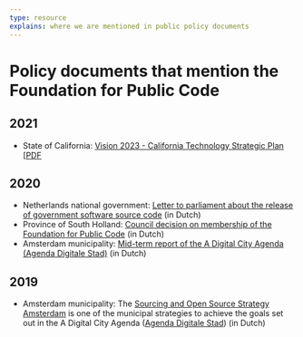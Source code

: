 ```yaml
---
type: resource
explains: where we are mentioned in public policy documents
---
```


# Policy documents that mention the Foundation for Public Code

## 2021

* State of California: [Vision 2023 - California Technology Strategic Plan](https://vision2023.cdt.ca.gov/) [[PDF](https://vision2023.cdt.ca.gov/pdf/Vision-2023-California-Technology-Strategic-Plan.pdf)

## 2020

* Netherlands national government: [Letter to parliament about the release of government software source code](https://www.rijksoverheid.nl/documenten/kamerstukken/2020/04/17/kamerbrief-inzake-vrijgeven-broncode-overheidssoftware) (in Dutch)
* Province of South Holland: [Council decision on membership of the Foundation for Public Code](https://www.zuid-holland.nl/overons/bestuur-zh/gedeputeerde-staten/besluiten/2020/september/1-september/lidmaatschap-foundation-for-public-code-vereniging/) (in Dutch)
* Amsterdam municipality: [Mid-term report of the A Digital City Agenda (Agenda Digitale Stad)](https://amsterdam.raadsinformatie.nl/document/9725293/1/09012f9783374971) (in Dutch)

## 2019

* Amsterdam municipality: The [Sourcing and Open Source Strategy Amsterdam](https://amsterdam.raadsinformatie.nl/document/7880446/1/09012f9782a30a08) is one of the municipal strategies to achieve the goals set out in the A Digital City Agenda ([Agenda Digitale Stad](https://www.amsterdam.nl/wonen-leefomgeving/innovatie/de-digitale-stad/)) (in Dutch)
